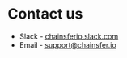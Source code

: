 # Contact us

- Slack - [chainsferio.slack.com](https://chainsferio.slack.com)
- Email - support@chainsfer.io